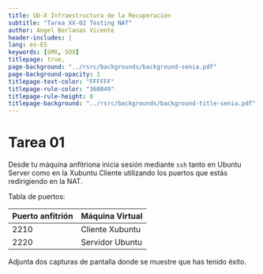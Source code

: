 ```yaml
---
title: UD-X Infraestructura de la Recuperación
subtitle: "Tarea XX-02 Testing NAT"
author: Angel Berlanas Vicente
header-includes: |
lang: es-ES
keywords: [SMX, SOX]
titlepage: true,
page-background: "../rsrc/backgrounds/background-senia.pdf"
page-background-opacity: 1
titlepage-text-color: "FFFFFF"
titlepage-rule-color: "360049"
titlepage-rule-height: 0
titlepage-background: "../rsrc/backgrounds/background-title-senia.pdf"
---
```


# Tarea 01 

Desde tu máquina anfitriona inicia sesión mediante `ssh` tanto en Ubuntu Server como en la Xubuntu Cliente utilizando los puertos que estás redirigiendo en la NAT.

Tabla de puertos:

| Puerto anfitrión | Máquina Virtual |
|------------------|-----------------|
| 2210 | Cliente Xubuntu|
| 2220 | Servidor Ubuntu|

Adjunta dos capturas de pantalla donde se muestre que has tenido éxito.
